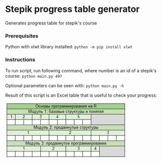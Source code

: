 # Stepik progress table generator

Generates progress table for stepik's course

### Prerequisites

Python with xlwt library installed:
`python -m pip install xlwt`

### Instructions

To run script, run following command, where number is an id of a stepik's course:
`python main.py 497`

Optional parameters can be seen with:
`python main.py -h`

Result of this script is an Excel table that is useful to check your progress:

![Table example](https://github.com/Denmey/stepik-progress-table-generator/blob/master/example.png)
